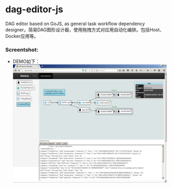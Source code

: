 # dag-editor-js
DAG editor based on GoJS, as general task workflow dependency designer。简易DAG图形设计器，使用拖拽方式对应用自动化编排。包括Host、Docker应用等。


### Screentshot:
* DEMO如下：
![image](job-composer.png)  
